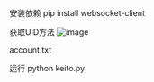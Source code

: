 安装依赖
pip install websocket-client

获取UID方法
![image](https://github.com/user-attachments/assets/a4d835cd-a254-4d44-895b-d1aec0ac1bb6)


account.txt

运行
python keito.py
